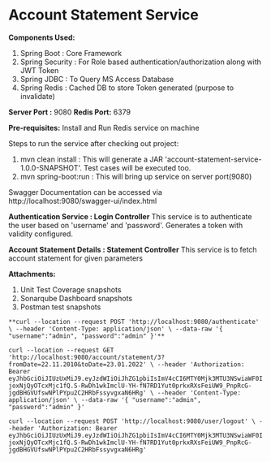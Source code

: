 # Account Statement Service

**Components Used:**
1. Spring Boot : Core Framework
2. Spring Security : For Role based authentication/authorization along with JWT Token
3. Spring JDBC : To Query MS Access Database
4. Spring Redis : Cached DB to store Token generated (purpose to invalidate)

**Server Port :** 9080
**Redis Port:** 6379

**Pre-requisites:** Install and Run Redis service on machine

Steps to run the service after checking out project:
1. mvn clean install : This will generate a JAR 'account-statement-service-1.0.0-SNAPSHOT'. Test cases will be executed too.
2. mvn spring-boot:run : This will bring up service on server port(9080)

Swagger Documentation can be accessed via
http://localhost:9080/swagger-ui/index.html

**Authentication Service : Login Controller**
    This service is to authenticate the user based on 'username' and 'password'. Generates a token with validity configured.

**Account Statement Details : Statement Controller**
    This service is to fetch account statement for given parameters

**Attachments:**
1. Unit Test Coverage snapshots
2. Sonarqube Dashboard snapshots
3. Postman test snapshots

`**curl --location --request POST 'http://localhost:9080/authenticate' \
--header 'Content-Type: application/json' \
--data-raw '{
"username":"admin",
"password":"admin"
}'**`

`curl --location --request GET 'http://localhost:9080/account/statement/3?fromDate=22.11.2010&toDate=23.01.2022' \
--header 'Authorization: Bearer eyJhbGciOiJIUzUxMiJ9.eyJzdWIiOiJhZG1pbiIsImV4cCI6MTY0Mjk3MTU3NSwiaWF0IjoxNjQyOTcxMjc1fQ.S-RwDh1wkImclU-YH-fN7RD1Yut0prkxRXsFeiUW9_PnpRcG-jgdBHGVUfswNPlPYpu2C2HRbFssyvgxaN6HRg' \
--header 'Content-Type: application/json' \
--data-raw '{
"username":"admin",
"password":"admin"
}'
`

`curl --location --request POST 'http://localhost:9080/user/logout' \
--header 'Authorization: Bearer eyJhbGciOiJIUzUxMiJ9.eyJzdWIiOiJhZG1pbiIsImV4cCI6MTY0Mjk3MTU3NSwiaWF0IjoxNjQyOTcxMjc1fQ.S-RwDh1wkImclU-YH-fN7RD1Yut0prkxRXsFeiUW9_PnpRcG-jgdBHGVUfswNPlPYpu2C2HRbFssyvgxaN6HRg'
`
